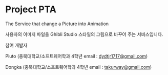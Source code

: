 # Project PTA
 The Service that change a Picture into Animation


사용자의 이미지 파일을 Ghibli Studio 스타일의 그림으로 바꾸어 주는 서비스입니다.

참여 개발자


Pluto 
(충북대학교/소프트웨어학과 4학년 email : dydtjr1717@gmail.com)

Dongka
(충북대학교/소프트웨어학과 4학년 email : takurway@gmail.com)
